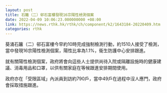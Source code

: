 ```yaml
---
layout: post
title: 石籬（二）邨石富樓發現16宗陽性檢測個案
date: 2022-04-09 10:06:23.000000000 +08:00
link: https://news.rthk.hk/rthk/ch/component/k2/1643184-20220409.htm
categories: rthk
---
```


葵涌石籬（二）邨石富樓今早約10時完成強制檢測行動，約1510人接受了檢測，當中發現16宗陽性檢測個案，陽性比率為1.1%，衞生防護中心安排跟進。

就有關陽性檢測個案，政府將會向這些人士提供尚待入院或隔離設施時的健康建議、消毒用品和口罩，以供有關家庭在等候跟進安排期間使用。  
 
政府亦在「受限區域」內派員到訪約790戶，當中49戶在過程中沒人應門，政府會採取措施跟進。
